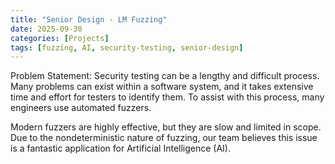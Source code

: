 ```yaml
---
title: "Senior Design - LM Fuzzing"
date: 2025-09-30
categories: [Projects]
tags: [fuzzing, AI, security-testing, senior-design]
---
```


Problem Statement: Security testing can be a lengthy and difficult process. Many problems can exist within a software system, and it takes extensive time and effort for testers to identify them. To assist with this process, many engineers use automated fuzzers.

Modern fuzzers are highly effective, but they are slow and limited in scope. Due to the nondeterministic nature of fuzzing, our team believes this issue is a fantastic application for Artificial Intelligence (AI).